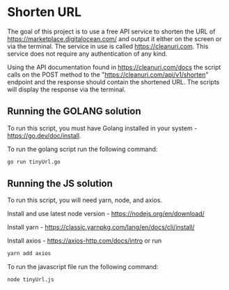 # Shorten URL

The goal of this project is to use a free API service to shorten the URL of https://marketplace.digitalocean.com/ and output it either on the screen or via the terminal. The service in use is called https://cleanuri.com. This service does not require any authentication of any kind.

Using the API documentation found in https://cleanuri.com/docs the script calls on the POST method to the "https://cleanuri.com/api/v1/shorten" endpoint and the response should contain the shortened URL. The scripts will display the response via the terminal.


## Running the GOLANG solution

To run this script, you must have Golang installed in your system - https://go.dev/doc/install.

To run the golang script run the following command:

```bash
go run tinyUrl.go
```

## Running the JS solution
To run this script, you will need yarn, node, and axios.

Install and use latest node version - https://nodejs.org/en/download/

Install yarn - https://classic.yarnpkg.com/lang/en/docs/cli/install/

Install axios - https://axios-http.com/docs/intro or run

```bash
yarn add axios
```

To run the javascript file run the following command:

```bash
node tinyUrl.js
```
